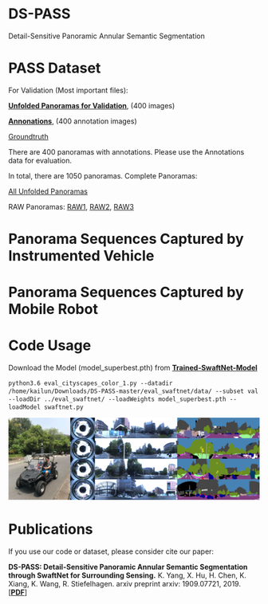 # DS-PASS
Detail-Sensitive Panoramic Annular Semantic Segmentation

# PASS Dataset
For Validation (Most important files):

[**Unfolded Panoramas for Validation**](https://pan.baidu.com/s/1lsd_CN9u4uSCp-KmE2pn9Q),
(400 images)

[**Annonations**](https://pan.baidu.com/s/12K8l3OKn2dDXzVAF8oqfWQ), (400 annotation images)

[Groundtruth](https://pan.baidu.com/s/1Y4Xp10J_fWrye_gLS3iyrA)

There are 400 panoramas with annotations. Please use the Annotations data for evaluation.

In total, there are 1050 panoramas. Complete Panoramas:

[All Unfolded Panoramas](https://pan.baidu.com/s/16BLZArMyVfP_dEYnshEicQ)

RAW Panoramas: [RAW1](https://pan.baidu.com/s/1LBTQnVHcL0TKoY7njtPiBg),
               [RAW2](https://pan.baidu.com/s/1B_kaC8uu531exuXMlCE6_A),
               [RAW3](https://pan.baidu.com/s/1car_7_dH58wKWDjM6brhlQ)


# Panorama Sequences Captured by Instrumented Vehicle

# Panorama Sequences Captured by Mobile Robot

# Code Usage
Download the Model (model_superbest.pth) from [**Trained-SwaftNet-Model**](https://pan.baidu.com/s/1GHgv8cLA-LzsgtqGaYAm6Q)

```
python3.6 eval_cityscapes_color_1.py --datadir /home/kailun/Downloads/DS-PASS-master/eval_swaftnet/data/ --subset val --loadDir ../eval_swaftnet/ --loadWeights model_superbest.pth --loadModel swaftnet.py
```

![Example segmentation](example_segmentation.jpg?raw=true "Example segmentation")

# Publications
If you use our code or dataset, please consider cite our paper:

**DS-PASS: Detail-Sensitive Panoramic Annular Semantic Segmentation through SwaftNet for Surrounding Sensing.**
K. Yang, X. Hu, H. Chen, K. Xiang, K. Wang, R. Stiefelhagen.
arxiv preprint arxiv: 1909.07721, 2019. [[**PDF**](https://arxiv.org/pdf/1909.07721)]
